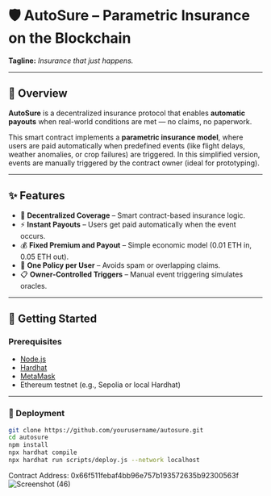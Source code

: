 # 🛡️ AutoSure – Parametric Insurance on the Blockchain  
**Tagline:** *Insurance that just happens.*

---

## 📌 Overview

**AutoSure** is a decentralized insurance protocol that enables **automatic payouts** when real-world conditions are met — no claims, no paperwork.

This smart contract implements a **parametric insurance model**, where users are paid automatically when predefined events (like flight delays, weather anomalies, or crop failures) are triggered. In this simplified version, events are manually triggered by the contract owner (ideal for prototyping).

---

## ✨ Features

- 🔐 **Decentralized Coverage** – Smart contract-based insurance logic.
- ⚡ **Instant Payouts** – Users get paid automatically when the event occurs.
- 💰 **Fixed Premium and Payout** – Simple economic model (0.01 ETH in, 0.05 ETH out).
- 👤 **One Policy per User** – Avoids spam or overlapping claims.
- 📋 **Owner-Controlled Triggers** – Manual event triggering simulates oracles.

---

## 🚀 Getting Started

### Prerequisites

- [Node.js](https://nodejs.org/)
- [Hardhat](https://hardhat.org/)
- [MetaMask](https://metamask.io/)
- Ethereum testnet (e.g., Sepolia or local Hardhat)

---

### 🧱 Deployment

```bash
git clone https://github.com/yourusername/autosure.git
cd autosure
npm install
npx hardhat compile
npx hardhat run scripts/deploy.js --network localhost
```
Contract Address: 0x66f511febaf4bb96e757b193572635b92300563f
![Screenshot (46)](https://github.com/user-attachments/assets/d31ae3b2-6205-4499-991a-06d4e764035a)

